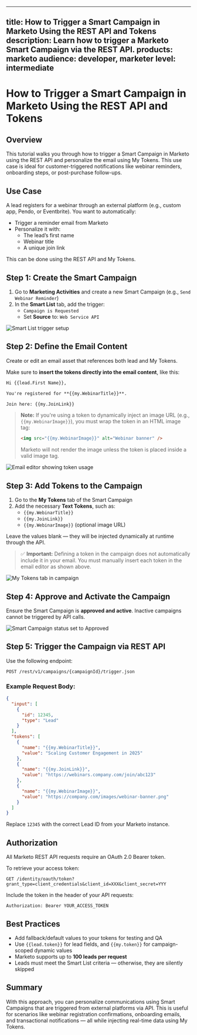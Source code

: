 
---
title: How to Trigger a Smart Campaign in Marketo Using the REST API and Tokens
description: Learn how to trigger a Marketo Smart Campaign via the REST API.
products: marketo
audience: developer, marketer
level: intermediate
---

# How to Trigger a Smart Campaign in Marketo Using the REST API and Tokens


## Overview

This tutorial walks you through how to trigger a Smart Campaign in Marketo using the REST API and personalize the email using My Tokens. This use case is ideal for customer-triggered notifications like webinar reminders, onboarding steps, or post-purchase follow-ups.

## Use Case

A lead registers for a webinar through an external platform (e.g., custom app, Pendo, or Eventbrite). You want to automatically:

- Trigger a reminder email from Marketo
- Personalize it with:
  - The lead’s first name
  - Webinar title
  - A unique join link

This can be done using the REST API and My Tokens.

## Step 1: Create the Smart Campaign

1. Go to **Marketing Activities** and create a new Smart Campaign (e.g., `Send Webinar Reminder`)
2. In the **Smart List** tab, add the trigger:
   - `Campaign is Requested`
   - Set **Source** to: `Web Service API`

![Smart List trigger setup](/help/assets/trigger-campaign/smart-list-trigger.png)

## Step 2: Define the Email Content

Create or edit an email asset that references both lead and My Tokens.

Make sure to **insert the tokens directly into the email content**, like this:

```html
Hi {{lead.First Name}},

You're registered for **{{my.WebinarTitle}}**.

Join here: {{my.JoinLink}}
```

> **Note:** If you're using a token to dynamically inject an image URL (e.g., `{{my.WebinarImage}}`), you must wrap the token in an HTML image tag:
>
> ```html
> <img src="{{my.WebinarImage}}" alt="Webinar banner" />
> ```
>
> Marketo will not render the image unless the token is placed inside a valid image tag.

![Email editor showing token usage](/help/assets/trigger-campaign/email-editor.png)

## Step 3: Add Tokens to the Campaign

1. Go to the **My Tokens** tab of the Smart Campaign
2. Add the necessary **Text Tokens**, such as:
   - `{{my.WebinarTitle}}`
   - `{{my.JoinLink}}`
   - `{{my.WebinarImage}}` (optional image URL)

Leave the values blank — they will be injected dynamically at runtime through the API.

> ✅ **Important:** Defining a token in the campaign does not automatically include it in your email. You must manually insert each token in the email editor as shown above.

![My Tokens tab in campaign](/help/assets/trigger-campaign/tokens-tab.png)

## Step 4: Approve and Activate the Campaign

Ensure the Smart Campaign is **approved and active**. Inactive campaigns cannot be triggered by API calls.

![Smart Campaign status set to Approved](/help/assets/trigger-campaign/campaign-status-approved.png)

## Step 5: Trigger the Campaign via REST API

Use the following endpoint:

```
POST /rest/v1/campaigns/{campaignId}/trigger.json
```

### Example Request Body:

```json
{
  "input": [
    {
      "id": 12345,
      "type": "Lead"
    }
  ],
  "tokens": [
    {
      "name": "{{my.WebinarTitle}}",
      "value": "Scaling Customer Engagement in 2025"
    },
    {
      "name": "{{my.JoinLink}}",
      "value": "https://webinars.company.com/join/abc123"
    },
    {
      "name": "{{my.WebinarImage}}",
      "value": "https://company.com/images/webinar-banner.png"
    }
  ]
}
```

Replace `12345` with the correct Lead ID from your Marketo instance.

## Authorization

All Marketo REST API requests require an OAuth 2.0 Bearer token.

To retrieve your access token:

```
GET /identity/oauth/token?grant_type=client_credentials&client_id=XXX&client_secret=YYY
```

Include the token in the header of your API requests:

```
Authorization: Bearer YOUR_ACCESS_TOKEN
```

## Best Practices

- Add fallback/default values to your tokens for testing and QA
- Use `{{lead.token}}` for lead fields, and `{{my.token}}` for campaign-scoped dynamic values
- Marketo supports up to **100 leads per request**
- Leads must meet the Smart List criteria — otherwise, they are silently skipped

## Summary

With this approach, you can personalize communications using Smart Campaigns that are triggered from external platforms via API. This is useful for scenarios like webinar registration confirmations, onboarding emails, and transactional notifications — all while injecting real-time data using My Tokens.
